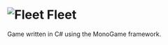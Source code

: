 # ![Fleet](https://i.imgur.com/XgIqPLI.png) Fleet

Game written in C# using the MonoGame framework.
